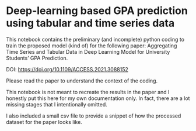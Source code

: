# Deep-learning based GPA prediction using tabular and time series data

This notebook contains the preliminary (and incomplete) python coding to train the proposed model (kind of) for the following paper: Aggregating Time Series and Tabular Data in Deep Learning Model for University Students’ GPA Prediction.

DOI: https://doi.org/10.1109/ACCESS.2021.3088152   

Please read the paper to understand the context of the coding.

This notebook is not meant to recreate the results in the paper and I honestly put this here for my own documentation only. In fact, there are a lot missing stages that I intentionally omitted.

I also included a small csv file to provide a snippet of how the processed dataset for the paper looks like.  
